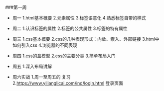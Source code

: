 ###第一周
* 周一
  1.html基本概要
  2.元素属性
  3.标签语意化
  4.熟悉标签自带的样式
* 周二
  1.认识标签的属性
  2.标签的公共属性
  3.标签的特有属性
* 周三
  1.css基本概要
  2.css的几种表现形式：内敛、嵌入、外部链接
  3.html中如何引入css
  4.浏览器的不同表现
* 周四
  1.css的盒模型
  2.css的主要分类
  3.简单布局入门
* 周五
  1.深入布局讲解

* 周六实战
  1.周一至周五的 复习
  2.https://www.yilianglicai.com/ind/login.html 登录页面





